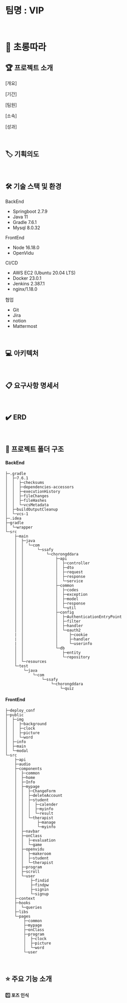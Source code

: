 # 팀명 : VIP

<br />

# 📢 초롱따라



## 🏆 프로젝트 소개
 

[개요]  

[기간] 

[팀원]  

[소속] 

[성과] 

<br />



## 🏷 기획의도


<br />



## 🛠️ 기술 스택 및 환경


BackEnd
- Springboot 2.7.9
- Java 11
- Gradle 7.6.1
- Mysql 8.0.32

FrontEnd
- Node 16.18.0
- OpenVidu

CI/CD
- AWS EC2 (Ubuntu 20.04 LTS)
- Docker 23.0.1
- Jenkins 2.387.1
- nginx/1.18.0 

협업
- Git
- Jira
- notion
- Mattermost

<br />



## 💻 아키텍처

<br />




## 📋 요구사항 명세서

<br />




## ✔️ ERD


<br />




## 📁 프로젝트 폴더 구조

#### BackEnd
```
├─.gradle
│  ├─7.6.1
│  │  ├─checksums
│  │  ├─dependencies-accessors
│  │  ├─executionHistory
│  │  ├─fileChanges
│  │  ├─fileHashes
│  │  └─vcsMetadata
│  ├─buildOutputCleanup
│  └─vcs-1
├─.idea
├─gradle
│  └─wrapper
└─src
    ├─main
    │  ├─java
    │  │  └─com
    │  │      └─ssafy
    │  │          └─chorongddara
    │  │              ├─api
    │  │              │  ├─controller
    │  │              │  ├─dto
    │  │              │  ├─request
    │  │              │  ├─response
    │  │              │  └─service
    │  │              ├─common
    │  │              │  ├─codes
    │  │              │  ├─exception
    │  │              │  ├─model
    │  │              │  ├─response
    │  │              │  └─util
    │  │              ├─config
    │  │              │  ├─AuthenticationEntryPoint
    │  │              │  ├─filter
    │  │              │  ├─handler
    │  │              │  └─oauth2
    |  │              │     ├─cookie
    |  │              │     ├─handler
    |  │              │     └─userinfo
    │  │              └─db
    │  │                 ├─entity
    │  │                 └─repository
    │  └─resources
    └─test
        └─java
            └─com
                └─ssafy
                    └─chorongddara
                        └─quiz

```

#### FrontEnd
```
├─deploy_conf
├─public
│  ├─img
│  │  ├─background
│  │  ├─clock
│  │  ├─picture
│  │  └─word
│  ├─info
│  ├─main
│  └─modal
└─src
    ├─api
    ├─audio
    ├─components
    │  ├─common
    │  ├─home
    │  ├─Info
    │  ├─mypage
    │  │  ├─ChangeForm
    │  │  ├─deleteAccount
    │  │  ├─student
    │  │  │  ├─calender
    │  │  │  ├─myinfo
    │  │  │  └─result
    │  │  └─therapist
    │  │      ├─manage
    │  │      └─myinfo
    │  ├─navbar
    │  ├─onClass
    │  │  ├─evaluation
    │  │  └─game
    │  ├─openvidu
    │  │  ├─makeroom
    │  │  ├─student
    │  │  └─therapist
    │  ├─program
    │  ├─scroll
    │  └─user
    │      ├─findid
    │      ├─findpw
    │      ├─signin
    │      └─signup
    ├─context
    ├─hooks
    │  └─queries
    ├─libs
    └─pages
        ├─common
        ├─mypage
        ├─onClass
        ├─program
        │  ├─clock
        │  ├─picture
        │  └─word
        └─user
```



<br />




## ⭐ 주요 기능 소개

#### 1️⃣ 포즈 인식     




<br />




    
 





